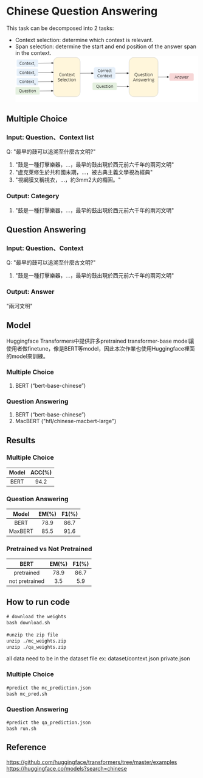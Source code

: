 # Chinese Question Answering
This task can be decomposed into 2 tasks:
* Context selection: determine which context is relevant.
* Span selection: determine the start and end position of the answer span in the context.
![pipeline](https://github.com/ChengZheWu/Applied-Deep-Learning/blob/main/hw2/pipeline.png)

## Multiple Choice
### Input: Question、Context list
Q: "最早的鼓可以追溯至什麼古文明?"  
1. "鼓是一種打擊樂器，...，最早的鼓出現於西元前六千年的兩河文明"  
2. "盧克萊修生於共和國末期，...，被古典主義文學視為經典"  
3. "視網膜又稱視衣，...，約3mm2大的橢圓。"  
### Output: Category
1. "鼓是一種打擊樂器，...，最早的鼓出現於西元前六千年的兩河文明"  
## Question Answering
### Input: Question、Context
Q: "最早的鼓可以追溯至什麼古文明?"  
1. "鼓是一種打擊樂器，...，最早的鼓出現於西元前六千年的兩河文明"  
### Output: Answer
"兩河文明"  

## Model
Huggingface Transformers中提供許多pretrained transformer-base model讓使用者做finetune，像是BERT等model，因此本次作業也使用Huggingface裡面的model來訓練。  
### Multiple Choice
1. BERT (“bert-base-chinese”)
### Question Answering
1. BERT (“bert-base-chinese”)
2. MacBERT ("hfl/chinese-macbert-large")

## Results
### Multiple Choice
Model |ACC(%) | 
:----:|:-----:|
BERT  |94.2   |

### Question Answering
Model   |EM(%)  |F1(%)  | 
:------:|:-----:|:-----:|
BERT    |78.9   |86.7
MaxBERT |85.5   |91.6

### Pretrained vs Not Pretrained
BERT           |EM(%)  |F1(%)  | 
:-------------:|:-----:|:-----:|
pretrained     |78.9   |86.7
not pretrained |3.5    |5.9

## How to run code

```shell
# download the weights
bash download.sh

#unzip the zip file
unzip ./mc_weights.zip
unzip ./qa_weights.zip
```

all data need to be in the dataset file
ex: dataset/context.json
            private.json

### Multiple Choice
```shell
#predict the mc_prediction.json
bash mc_pred.sh
```

### Question Answering
```shell
#predict the qa_prediction.json
bash run.sh
```

## Reference
https://github.com/huggingface/transformers/tree/master/examples  
https://huggingface.co/models?search=chinese
